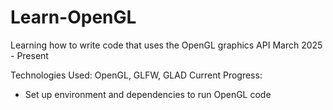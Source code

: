 # Learn-OpenGL
Learning how to write code that uses the OpenGL graphics API
March 2025 - Present

Technologies Used: OpenGL, GLFW, GLAD
Current Progress:
- Set up environment and dependencies to run OpenGL code